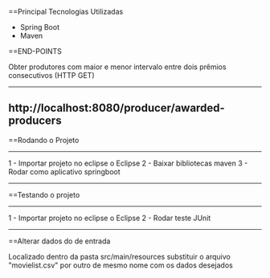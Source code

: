 ==Principal Tecnologias Utilizadas

* Spring Boot
* Maven

==END-POINTS

Obter produtores com maior e menor intervalo  entre dois prêmios consecutivos (HTTP GET)

---
http://localhost:8080/producer/awarded-producers
---


==Rodando o Projeto

----

1 - Importar projeto no eclipse o Eclipse
2 - Baixar bibliotecas maven
3 - Rodar como aplicativo springboot

----

==Testando o projeto

----

1 - Importar projeto no eclipse o Eclipse
2 - Rodar teste JUnit

----

==Alterar dados do de entrada

Localizado dentro da pasta src/main/resources substituir o arquivo "movielist.csv" por outro de mesmo nome com os dados desejados  